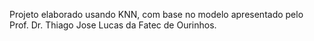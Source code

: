 Projeto elaborado usando KNN, com base no modelo apresentado pelo Prof. Dr. Thiago Jose Lucas da Fatec de Ourinhos.
